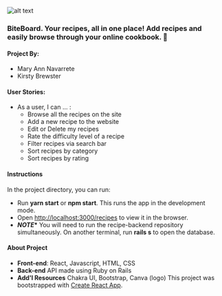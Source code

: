 ![alt text](https://i.imgur.com/RSFijx0m.jpg)

### BiteBoard. Your recipes, all in one place! Add recipes and easily browse through your online cookbook. :fork_and_knife:


#### Project By: 
* Mary Ann Navarrete
* Kirsty Brewster


#### User Stories: 
* As a user, I can ... :
  * Browse all the recipes on the site
  * Add a new recipe to the website
  * Edit or Delete my recipes 
  * Rate the difficulty level of a recipe
  * Filter recipes via search bar 
  * Sort recipes by category
  * Sort recipes by rating 


#### Instructions 

In the project directory, you can run:
* Run **yarn start** or **npm start**. This runs the app in the development mode.
* Open [http://localhost:3000/recipes](http://localhost:3000/recipes) to view it in the browser.
* __*NOTE**__ You will need to run the recipe-backend repository simultaneously. On another terminal, run **rails s** to open the database.


#### About Project
* **Front-end**: React, Javascript, HTML, CSS
* **Back-end** API made using Ruby on Rails 
* **Add'l Resources** Chakra UI, Bootstrap, Canva (logo) 
This project was bootstrapped with [Create React App](https://github.com/facebook/create-react-app).
